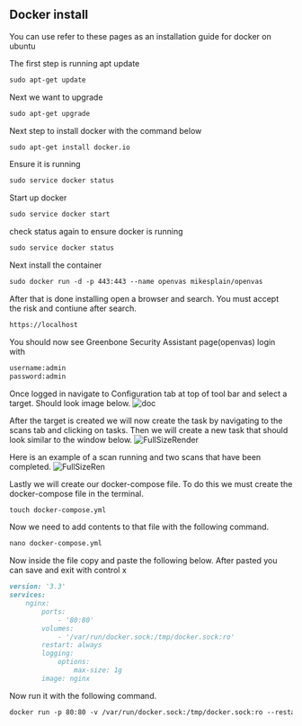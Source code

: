 ## Docker install

You can use refer to these pages as an installation guide for docker on ubuntu

The first step is running apt update
```markdown
sudo apt-get update
```
Next we want to upgrade 
```markdown
sudo apt-get upgrade
```
Next step to install docker with the command below
```markdown
sudo apt-get install docker.io
```
Ensure it is running 
```markdown
sudo service docker status
```
Start up docker
```markdown
sudo service docker start
```
check status again to ensure docker is running 
```markdown
sudo service docker status
```
Next install the container 
```markdown
sudo docker run -d -p 443:443 --name openvas mikesplain/openvas
```
After that is done installing open a browser and search. You must accept the risk and contiune after search.
```markdown
https://localhost
```
You should now see Greenbone Security Assistant page(openvas) login with
```markdown
username:admin
password:admin
```
Once logged in navigate to Configuration tab at top of tool bar and select a target. Should look image below.
![doc](https://user-images.githubusercontent.com/60015874/142032705-a980c631-877f-4307-a0fa-f913db60d56e.jpg)

After the target is created we will now create the task by navigating to the scans tab and clicking on tasks. Then we will create a new task that should look similar to the window below.
![FullSizeRender](https://user-images.githubusercontent.com/60015874/142093910-2ef6da1e-0605-448c-aa2d-086b313f168f.jpg)


Here is an example of a scan running and two scans that have been completed.
![FullSizeRen](https://user-images.githubusercontent.com/60015874/142094695-da42c47e-ccb4-4dec-85b6-b64c8570b370.jpg)

Lastly we will create our docker-compose file. To do this we must create the docker-compose file in the terminal.
```markdown
touch docker-compose.yml
```
Now we need to add contents to that file with the following command.
```markdown
nano docker-compose.yml
```

Now inside the file copy and paste the following below. After pasted you can save and exit with control x
```markdown
version: '3.3'
services:
    nginx:
        ports:
            - '80:80'
        volumes:
            - '/var/run/docker.sock:/tmp/docker.sock:ro'
        restart: always
        logging:
            options:
                max-size: 1g
        image: nginx
```
Now run it with the following command.
```markdown
docker run -p 80:80 -v /var/run/docker.sock:/tmp/docker.sock:ro --restart always --log-opt max-size=1g nginx
```
